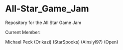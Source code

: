 # All-Star_Game_Jam
Repository for the All Star Game Jam

Current Member:

Michael Peck
(Orikazi)
(StarSpooks)
(Ainsiyl97)
(Open)
